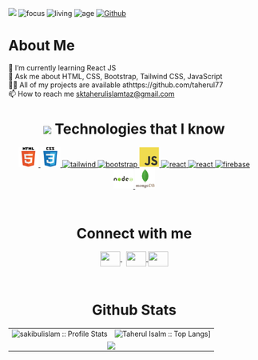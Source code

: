 [![](https://visitcount.itsvg.in/api?id=taherul77&icon=5&color=12)](https://visitcount.itsvg.in)
![focus](https://img.shields.io/badge/focus-MERN%20Stack-brightgreen)
![living](https://img.shields.io/badge/living-Dhaka-blue)
![age](https://img.shields.io/badge/Age-24-blueviolet)
[![Github](https://img.shields.io/github/followers/taherul77?label=Follow&style=social)](https://github.com/taherul77)

<h1> About Me </h1>
🌱 I’m currently learning React JS <br> 💬 Ask me about HTML, CSS, Bootstrap, Tailwind CSS, JavaScript <br> 👨‍💻 All of my projects are available athttps://github.com/taherul77 <br>📫 How to reach me <a href="mailto:sktaherulislamtaz@gmail.com" target="_blank" rel="noopener" >sktaherulislamtaz@gmail.com</a> 

<h1 align="center"><img src = "https://media2.giphy.com/media/QssGEmpkyEOhBCb7e1/giphy.gif?cid=ecf05e47a0n3gi1bfqntqmob8g9aid1oyj2wr3ds3mg700bl&rid=giphy.gif" width='40'/>&nbsp;Technologies that I know</h1> 
<p align="center"> <a href="https://www.w3.org/html/" target="_blank" rel="noreferrer"> <img src="https://raw.githubusercontent.com/devicons/devicon/master/icons/html5/html5-original-wordmark.svg" alt="html5" width="40" height="40"/> </a> <a href="https://www.w3schools.com/css/" target="_blank" rel="noreferrer"> <img src="https://raw.githubusercontent.com/devicons/devicon/master/icons/css3/css3-original-wordmark.svg" alt="css3" width="40" height="40"/> </a> <a href="https://tailwindcss.com/" target="_blank" rel="noreferrer"> <img src="https://www.vectorlogo.zone/logos/tailwindcss/tailwindcss-icon.svg" alt="tailwind" width="40" height="40"/> </a> <a href="https://getbootstrap.com" target="_blank" rel="noreferrer"> <img src="https://i.ibb.co/6BRCwLQ/bootstrap.png" alt="bootstrap" width="40" height="40"/> </a> <a href="https://developer.mozilla.org/en-US/docs/Web/JavaScript" target="_blank" rel="noreferrer"> <img src="https://raw.githubusercontent.com/devicons/devicon/master/icons/javascript/javascript-original.svg" alt="javascript" width="40" height="40"/> </a> <a href="https://reactjs.org/" target="_blank" rel="noreferrer"> <img src="https://i.ibb.co/5xXVNVh/react.png" alt="react" width="40" height="40"/> </a> <a href="https://reactrouter.com/" target="_blank" rel="noreferrer"> <img src="https://i.ibb.co/72RyCgr/route-removebg-preview.png" alt="react" width="40" height="40"/> </a> <a href="https://firebase.google.com/" target="_blank" rel="noreferrer"> <img src="https://www.vectorlogo.zone/logos/firebase/firebase-icon.svg" alt="firebase" width="40" height="40"/> </a> <a href="https://nodejs.org" target="_blank" rel="noreferrer"> <img src="https://raw.githubusercontent.com/devicons/devicon/master/icons/nodejs/nodejs-original-wordmark.svg" alt="nodejs" width="40" height="40"/> </a> <a href="https://www.mongodb.com/" target="_blank" rel="noreferrer"> <img src="https://raw.githubusercontent.com/devicons/devicon/master/icons/mongodb/mongodb-original-wordmark.svg" alt="mongodb" width="40" height="40"/> </a>  </p> <br>

<h1 align="center">Connect with me</h1> 
<p align="center"> <a href="mailto:sktaherulislamtaz@gmail.com" target="_blank" rel="noopener" > <img align="center" src="https://www.pngkey.com/png/full/84-840977_email-png-icon.png" height="30" width="40"/> </a>&nbsp; <a href="https://www.linkedin.com/in/sk-taherul-islam-taz-2123a1227/" target="blank"> <img align="center" src="https://raw.githubusercontent.com/rahuldkjain/github-profile-readme-generator/master/src/images/icons/Social/linked-in-alt.svg" alt="" height="30" width="40" /> </a> <a href="https://www.facebook.com/taz.islam.5074/" target="blank"> <img align="center" src="https://raw.githubusercontent.com/rahuldkjain/github-profile-readme-generator/master/src/images/icons/Social/facebook.svg" alt="" height="30" width="40" /> </a>  </p> <br> 

<p align="center"> <table> <h1 align="center">Github Stats</h1> <tr> <td><img alt="sakibulislam :: Profile Stats" src="https://github-readme-stats.vercel.app/api?username=taherul77&theme=tokyonight&amp;show_icons=true&amp;count_private=true&amp;hide_border=true" /></td> <!-- &hide=html --> <td> <img alt="Taherul Isalm :: Top Langs]" src="https://github-readme-stats.vercel.app/api/top-langs/?username=taherul77&langs_count=14&theme=tokyonight&layout=compact&hide=html"> </td> </tr> <tr> <td colspan="2" align="center"><img align="center" src="https://github-readme-streak-stats.herokuapp.com?user=taherul77&theme=tokyonight&hide_border=true"></td> </tr> </table></p>

